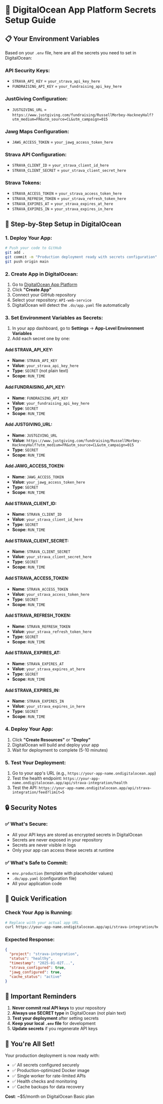 # 🔐 DigitalOcean App Platform Secrets Setup Guide

## 📋 **Your Environment Variables**

Based on your `.env` file, here are all the secrets you need to set in DigitalOcean:

### **API Security Keys:**
- `STRAVA_API_KEY` = `your_strava_api_key_here`
- `FUNDRAISING_API_KEY` = `your_fundraising_api_key_here`

### **JustGiving Configuration:**
- `JUSTGIVING_URL` = `https://www.justgiving.com/fundraising/RussellMorbey-HackneyHalf?utm_medium=FR&utm_source=CL&utm_campaign=015`

### **Jawg Maps Configuration:**
- `JAWG_ACCESS_TOKEN` = `your_jawg_access_token_here`

### **Strava API Configuration:**
- `STRAVA_CLIENT_ID` = `your_strava_client_id_here`
- `STRAVA_CLIENT_SECRET` = `your_strava_client_secret_here`

### **Strava Tokens:**
- `STRAVA_ACCESS_TOKEN` = `your_strava_access_token_here`
- `STRAVA_REFRESH_TOKEN` = `your_strava_refresh_token_here`
- `STRAVA_EXPIRES_AT` = `your_strava_expires_at_here`
- `STRAVA_EXPIRES_IN` = `your_strava_expires_in_here`

## 🚀 **Step-by-Step Setup in DigitalOcean**

### **1. Deploy Your App:**
```bash
# Push your code to GitHub
git add .
git commit -m "Production deployment ready with secrets configuration"
git push origin main
```

### **2. Create App in DigitalOcean:**
1. Go to [DigitalOcean App Platform](https://cloud.digitalocean.com/apps)
2. Click **"Create App"**
3. Connect your GitHub repository
4. Select your repository: `API-web-service`
5. DigitalOcean will detect the `.do/app.yaml` file automatically

### **3. Set Environment Variables as Secrets:**
1. In your app dashboard, go to **Settings** → **App-Level Environment Variables**
2. Add each secret one by one:

#### **Add STRAVA_API_KEY:**
- **Name**: `STRAVA_API_KEY`
- **Value**: `your_strava_api_key_here`
- **Type**: `SECRET` (not plain text)
- **Scope**: `RUN_TIME`

#### **Add FUNDRAISING_API_KEY:**
- **Name**: `FUNDRAISING_API_KEY`
- **Value**: `your_fundraising_api_key_here`
- **Type**: `SECRET`
- **Scope**: `RUN_TIME`

#### **Add JUSTGIVING_URL:**
- **Name**: `JUSTGIVING_URL`
- **Value**: `https://www.justgiving.com/fundraising/RussellMorbey-HackneyHalf?utm_medium=FR&utm_source=CL&utm_campaign=015`
- **Type**: `SECRET`
- **Scope**: `RUN_TIME`

#### **Add JAWG_ACCESS_TOKEN:**
- **Name**: `JAWG_ACCESS_TOKEN`
- **Value**: `your_jawg_access_token_here`
- **Type**: `SECRET`
- **Scope**: `RUN_TIME`

#### **Add STRAVA_CLIENT_ID:**
- **Name**: `STRAVA_CLIENT_ID`
- **Value**: `your_strava_client_id_here`
- **Type**: `SECRET`
- **Scope**: `RUN_TIME`

#### **Add STRAVA_CLIENT_SECRET:**
- **Name**: `STRAVA_CLIENT_SECRET`
- **Value**: `your_strava_client_secret_here`
- **Type**: `SECRET`
- **Scope**: `RUN_TIME`

#### **Add STRAVA_ACCESS_TOKEN:**
- **Name**: `STRAVA_ACCESS_TOKEN`
- **Value**: `your_strava_access_token_here`
- **Type**: `SECRET`
- **Scope**: `RUN_TIME`

#### **Add STRAVA_REFRESH_TOKEN:**
- **Name**: `STRAVA_REFRESH_TOKEN`
- **Value**: `your_strava_refresh_token_here`
- **Type**: `SECRET`
- **Scope**: `RUN_TIME`

#### **Add STRAVA_EXPIRES_AT:**
- **Name**: `STRAVA_EXPIRES_AT`
- **Value**: `your_strava_expires_at_here`
- **Type**: `SECRET`
- **Scope**: `RUN_TIME`

#### **Add STRAVA_EXPIRES_IN:**
- **Name**: `STRAVA_EXPIRES_IN`
- **Value**: `your_strava_expires_in_here`
- **Type**: `SECRET`
- **Scope**: `RUN_TIME`

### **4. Deploy Your App:**
1. Click **"Create Resources"** or **"Deploy"**
2. DigitalOcean will build and deploy your app
3. Wait for deployment to complete (5-10 minutes)

### **5. Test Your Deployment:**
1. Go to your app's URL (e.g., `https://your-app-name.ondigitalocean.app`)
2. Test the health endpoint: `https://your-app-name.ondigitalocean.app/api/strava-integration/health`
3. Test the API: `https://your-app-name.ondigitalocean.app/api/strava-integration/feed?limit=5`

## 🔒 **Security Notes**

### **✅ What's Secure:**
- All your API keys are stored as encrypted secrets in DigitalOcean
- Secrets are never exposed in your repository
- Secrets are never visible in logs
- Only your app can access these secrets at runtime

### **✅ What's Safe to Commit:**
- `env.production` (template with placeholder values)
- `.do/app.yaml` (configuration file)
- All your application code

## 🎯 **Quick Verification**

### **Check Your App is Running:**
```bash
# Replace with your actual app URL
curl https://your-app-name.ondigitalocean.app/api/strava-integration/health
```

### **Expected Response:**
```json
{
  "project": "strava-integration",
  "status": "healthy",
  "timestamp": "2025-01-02T...",
  "strava_configured": true,
  "jawg_configured": true,
  "cache_status": "active"
}
```

## 🚨 **Important Reminders**

1. **Never commit real API keys** to your repository
2. **Always use SECRET type** in DigitalOcean (not plain text)
3. **Test your deployment** after setting secrets
4. **Keep your local `.env` file** for development
5. **Update secrets** if you regenerate API keys

## 🎉 **You're All Set!**

Your production deployment is now ready with:
- ✅ All secrets configured securely
- ✅ Production-optimized Docker image
- ✅ Single worker for rate-limited APIs
- ✅ Health checks and monitoring
- ✅ Cache backups for data recovery

**Cost**: ~$5/month on DigitalOcean Basic plan
